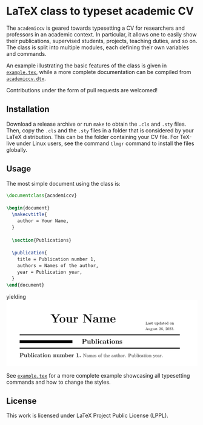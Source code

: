 # LaTeX class to typeset academic CV

The `academiccv` is geared towards typesetting a CV for researchers and professors
in an academic context.
In particular, it allows one to easily show their publications, supervised
students, projects, teaching duties, and so on.
The class is split into multiple modules, each defining their own variables
and commands.

An example illustrating the basic features of the class is given in
[`example.tex`](example.tex), while a more complete documentation can be compiled from
[`academiccv.dtx`](academiccv.dtx).

Contributions under the form of pull requests are welcomed!

## Installation

Download a release archive or run `make` to obtain the `.cls` and `.sty` files.
Then, copy the `.cls` and the `.sty` files in a folder that is considered by your
LaTeX distribution.
This can be the folder containing your CV file.
For TeX-live under Linux users, see the command `tlmgr` command to install the
files globally.

## Usage

The most simple document using the class is:
```Latex
\documentclass{academiccv}

\begin{document}
  \makecvtitle{
    author = Your Name,
  }
  
  \section{Publications}
  
  \publication{
    title = Publication number 1,
    authors = Names of the author,
    year = Publication year,
  }
\end{document}
```
yielding
![The resulting PDF contains the words Your Name displayed in big. Next to it is the mention Last updated on August 26, 2023. Below that lies the section Publications which contains a single publication named "Publication number 1". Its authors are "Names of the authors" and is published in "Publication year".](minimal.png "Minimal CV with a single publication")

See [`example.tex`](example.tex) for a more complete example showcasing all
typesetting commands and how to change the styles.


## License
This work is licensed under LaTeX Project Public License (LPPL).